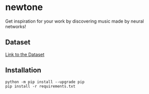 # newtone
Get inspiration for your work by discovering music made by neural networks!

## Dataset
[Link to the Dataset](https://www.kaggle.com/datasets/soumikrakshit/classical-music-midi)

## Installation
`python -m pip install --upgrade pip`  
`pip install -r requirements.txt`   